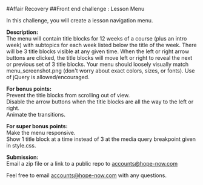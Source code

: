 #Affair Recovery
##Front end challenge : Lesson Menu


In this challenge, you will create a lesson navigation menu.

<b>Description:</b><br>
The menu will contain title blocks for 12 weeks of a course (plus an intro week) with subtopics for each week listed below the title of the week. There will be 3 title blocks visible at any given time. When the left or right arrow buttons are clicked, the title blocks will move left or right to reveal the next or previous set of 3 title blocks. Your menu should loosely visually match menu_screenshot.png (don't worry about exact colors, sizes, or fonts). Use of jQuery is allowed/encouraged.

<b>For bonus points:</b><br>
Prevent the title blocks from scrolling out of view.<br>
Disable the arrow buttons when the title blocks are all the way to the left or right.<br>
Animate the transitions.

<b>For super bonus points:</b><br>
Make the menu responsive.<br>
Show 1 title block at a time instead of 3 at the media query breakpoint given in style.css.

<b>Submission:</b><br>
Email a zip file or a link to a public repo to accounts@hope-now.com

Feel free to email accounts@hope-now.com with any questions.
